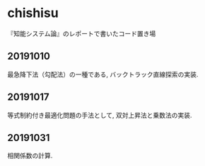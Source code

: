 # chishisu

『知能システム論』のレポートで書いたコード置き場

## 20191010

最急降下法（勾配法）の一種である, バックトラック直線探索の実装.

## 20191017

等式制約付き最適化問題の手法として, 双対上昇法と乗数法の実装.

## 20191031

相関係数の計算.